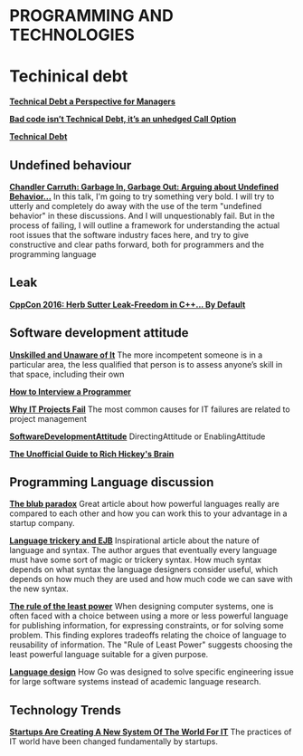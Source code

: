 # PROGRAMMING AND TECHNOLOGIES

# Techinical debt
**[Technical Debt a Perspective for Managers]([http://www.infoq.com/articles/technical-debt-levison)**

**[Bad code isn’t Technical Debt, it’s an unhedged Call Option](http://www.m3p.co.uk/blog/2010/07/23/bad-code-isnt-technical-debt-its-an-unhedged-call-option/)**

**[Technical Debt]([http://c2.com/cgi/wiki?TechnicalDebt)**

## Undefined behaviour
**[Chandler Carruth: Garbage In, Garbage Out: Arguing about Undefined Behavior...](https://www.youtube.com/watch?v=yG1OZ69H_-o)** In this talk, I'm going to try something very bold. I will try to utterly and completely do away with the use of the term "undefined behavior" in these discussions. And I will unquestionably fail. But in the process of failing, I will outline a framework for understanding the actual root issues that the software industry faces here, and try to give constructive and clear paths forward, both for programmers and the programming language

## Leak
**[CppCon 2016: Herb Sutter Leak-Freedom in C++... By Default](https://www.youtube.com/watch?v=JfmTagWcqoE)**

## Software development attitude
**[Unskilled and Unaware of It](http://www.damninteresting.com/unskilled-and-unaware-of-it)** The more incompetent someone is in a particular area, the less qualified that person is to assess anyone’s skill in that space, including their own

**[How to Interview a Programmer](http://www.artima.com/wbc/interprog.html)**

**[Why IT Projects Fail](http://www.projectperfect.com.au/info_it_projects_fail.php)** The most common causes for IT failures are related to project management

**[SoftwareDevelopmentAttitude](http://martinfowler.com/bliki/SoftwareDevelopmentAttitude.html)** DirectingAttitude or EnablingAttitude

**[The Unofficial Guide to Rich Hickey's Brain](http://www.flyingmachinestudios.com/programming/the-unofficial-guide-to-rich-hickeys-brain/)**

## Programming Language discussion
**[The blub paradox](http://paulgraham.com/avg.html)** Great article about how powerful languages really are compared to each other and how you can work this to your advantage in a startup company.

**[Language trickery and EJB](http://sites.google.com/site/steveyegge2/language-trickery-and-ejb)** Inspirational article about the nature of language and syntax. The author argues that eventually every language must have some sort of magic or trickery syntax. How much syntax depends on what syntax the language designers consider useful, which depends on how much they are used and how much code we can save with the new syntax.

**[The rule of the least power](http://www.w3.org/2001/tag/doc/leastPower.html)** When designing computer systems, one is often faced with a choice between using a more or less powerful language for publishing information, for expressing constraints, or for solving some problem. This finding explores tradeoffs relating the choice of language to reusability of information. The "Rule of Least Power" suggests choosing the least powerful language suitable for a given purpose.

**[Language design](http://talks.golang.org/2012/splash.article)** How Go was designed to solve specific engineering issue for large software systems instead of academic language research.


## Technology Trends

**[Startups Are Creating A New System Of The World For IT](http://highscalability.com/blog/2012/5/7/startups-are-creating-a-new-system-of-the-world-for-it.html)** The practices of IT world have been changed fundamentally by startups.
